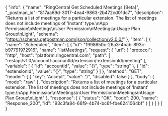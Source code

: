 {
  "info": {
    "name": "RingCentral Get Scheduled Meetings [Beta]",
    "_postman_id": "817aa69d-3017-4ea4-9863-2b472cd01dc7",
    "description": "Returns a list of meetings for a particular extension. The list of meetings does not include meetings of &#39;Instant&#39; type.\nApp Permission\nMeetings\nUser Permission\nMeetings\nUsage Plan Group\nLight",
    "schema": "https://schema.getpostman.com/json/collection/v2.0.0/"
  },
  "item": [
    {
      "name": "Scheduled",
      "item": [
        {
          "id": "1998650c-26a3-4bab-893c-b97791972916",
          "name": "listMeetings",
          "request": {
            "url": {
              "protocol": "http",
              "host": "platform.ringcentral.com",
              "path": [
                "restapi/v1.0/account/:accountId/extension/:extensionId/meeting"
              ],
              "variable": [
                {
                  "id": "accountId",
                  "value": "{}",
                  "type": "string"
                },
                {
                  "id": "extensionId",
                  "value": "{}",
                  "type": "string"
                }
              ]
            },
            "method": "GET",
            "header": [
              {
                "key": "Accept",
                "value": "*/*",
                "disabled": false
              }
            ],
            "body": {
              "mode": "raw"
            },
            "description": "Returns a list of meetings for a particular extension. The list of meetings does not include meetings of &#39;Instant&#39; type.\nApp Permission\nMeetings\nUser Permission\nMeetings\nUsage Plan Group\nLight"
          },
          "response": [
            {
              "status": "OK",
              "code": 200,
              "name": "Response_200",
              "id": "93c3fa84-66f9-4b74-bc6f-fbe6241064bf"
            }
          ]
        }
      ]
    }
  ]
}